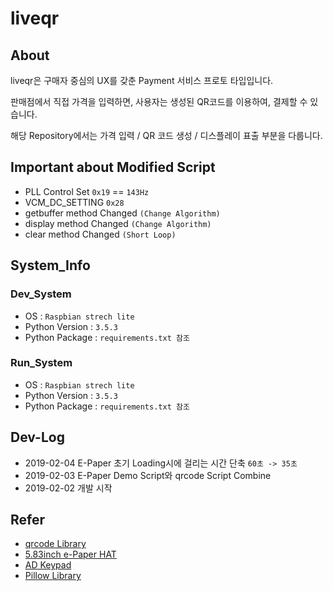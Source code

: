 # liveqr

## About
liveqr은 구매자 중심의 UX를 갖춘 Payment 서비스 프로토 타입입니다.

판매점에서 직접 가격을 입력하면, 사용자는 생성된 QR코드를 이용하여, 결제할 수 있습니다.

해당 Repository에서는 가격 입력 / QR 코드 생성 / 디스플레이 표출 부분을 다룹니다.

## Important about Modified Script
- PLL Control Set `0x19` == `143Hz`
- VCM_DC_SETTING `0x28`
- getbuffer method Changed `(Change Algorithm)`
- display method Changed `(Change Algorithm)`
- clear method Changed `(Short Loop)`

## System_Info
### Dev_System
- OS : `Raspbian strech lite`
- Python Version : `3.5.3`
- Python Package : `requirements.txt 참조`

### Run_System
- OS : `Raspbian strech lite`
- Python Version : `3.5.3`
- Python Package : `requirements.txt 참조`

## Dev-Log
- 2019-02-04 E-Paper 초기 Loading시에 걸리는 시간 단축 `60초 -> 35초`
- 2019-02-03 E-Paper Demo Script와 qrcode Script Combine
- 2019-02-02 개발 시작

## Refer
- [qrcode Library](https://pypi.org/project/qrcode/)
- [5.83inch e-Paper HAT](https://www.waveshare.com/wiki/5.83inch_e-Paper_HAT)
- [AD Keypad](https://www.waveshare.com/wiki/AD_Keypad)
- [Pillow Library](https://pillow.readthedocs.io/en/3.0.x/index.html)